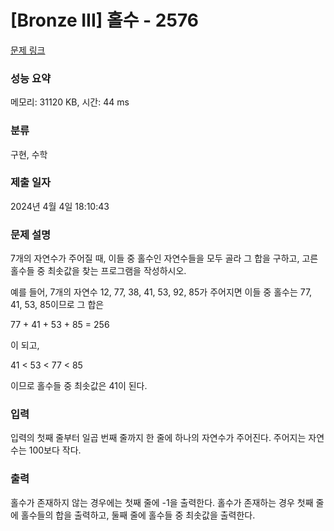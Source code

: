 # [Bronze III] 홀수 - 2576 

[문제 링크](https://www.acmicpc.net/problem/2576) 

### 성능 요약

메모리: 31120 KB, 시간: 44 ms

### 분류

구현, 수학

### 제출 일자

2024년 4월 4일 18:10:43

### 문제 설명

<p style="user-select: auto !important;">7개의 자연수가 주어질 때, 이들 중 홀수인 자연수들을 모두 골라 그 합을 구하고, 고른 홀수들 중 최솟값을 찾는 프로그램을 작성하시오.</p>

<p style="user-select: auto !important;">예를 들어, 7개의 자연수 12, 77, 38, 41, 53, 92, 85가 주어지면 이들 중 홀수는 77, 41, 53, 85이므로 그 합은</p>

<p style="user-select: auto !important;">77 + 41 + 53 + 85 = 256</p>

<p style="user-select: auto !important;">이 되고,</p>

<p style="user-select: auto !important;">41 < 53 < 77 < 85</p>

<p style="user-select: auto !important;">이므로 홀수들 중 최솟값은 41이 된다.</p>

### 입력 

 <p style="user-select: auto !important;">입력의 첫째 줄부터 일곱 번째 줄까지 한 줄에 하나의 자연수가 주어진다. 주어지는 자연수는 100보다 작다.</p>

### 출력 

 <p style="user-select: auto !important;">홀수가 존재하지 않는 경우에는 첫째 줄에 -1을 출력한다. 홀수가 존재하는 경우 첫째 줄에 홀수들의 합을 출력하고, 둘째 줄에 홀수들 중 최솟값을 출력한다.</p>

